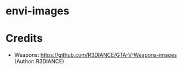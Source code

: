 # envi-images

# Credits
- Weapons: https://github.com/R3DIANCE/GTA-V-Weapons-images (Author: R3DIANCE)